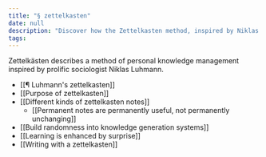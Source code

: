 ```yaml
---
title: "§ zettelkasten"
date: null
description: "Discover how the Zettelkasten method, inspired by Niklas Luhmann, enhances personal knowledge management and learning through organized notes and creative surprise."
tags:
---
```


Zettelkästen describes a method of personal knowledge management inspired by prolific sociologist Niklas Luhmann.

- [[¶ Luhmann's zettelkasten]]
- [[Purpose of zettelkasten]]
- [[Different kinds of zettelkasten notes]]
  - [[Permanent notes are permanently useful, not permanently unchanging]]
- [[Build randomness into knowledge generation systems]]
- [[Learning is enhanced by surprise]]
- [[Writing with a zettelkasten]]
